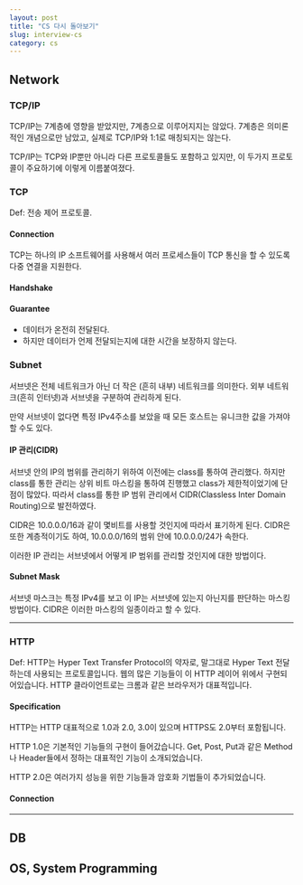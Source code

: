 ```yaml
---
layout: post
title: "CS 다시 돌아보기"
slug: interview-cs
category: cs
---
```


## Network

### TCP/IP

TCP/IP는 7계층에 영향을 받았지만, 7계층으로 이루어지지는 않았다. 7계층은 의미론적인 개념으로만 남았고, 실제로 TCP/IP와 1:1로 매칭되지는 않는다.

TCP/IP는 TCP와 IP뿐만 아니라 다른 프로토콜들도 포함하고 있지만, 이 두가지 프로토콜이 주요하기에 이렇게 이름붙여졌다.

### TCP

Def: 전송 제어 프로토콜.

#### Connection

TCP는 하나의 IP 소프트웨어를 사용해서 여러 프로세스들이 TCP 통신을 할 수 있도록 다중 연결을 지원한다.



#### Handshake


#### Guarantee

- 데이터가 온전히 전달된다.
- 하지만 데이터가 언제 전달되는지에 대한 시간을 보장하지 않는다.


### Subnet

서브넷은 전체 네트워크가 아닌 더 작은 (흔히 내부) 네트워크를 의미한다. 외부 네트워크(흔히 인터넷)과 서브넷을 구분하여 관리하게 된다.

만약 서브넷이 없다면 특정 IPv4주소를 보았을 때 모든 호스트는 유니크한 값을 가져야 할 수도 있다.

#### IP 관리(CIDR)

서브넷 안의 IP의 범위를 관리하기 위하여 이전에는 class를 통하여 관리했다. 하지만 class를 통한 관리는 상위 비트 마스킹을 통하여 진행했고 class가 제한적이었기에 단점이 많았다. 따라서 class를 통한 IP 범위 관리에서 CIDR(Classless Inter Domain Routing)으로 발전하였다.

CIDR은 10.0.0.0/16과 같이 몇비트를 사용할 것인지에 따라서 표기하게 된다. CIDR은 또한 계층적이기도 하여, 10.0.0.0/16의 범위 안에 10.0.0.0/24가 속한다.

이러한 IP 관리는 서브넷에서 어떻게 IP 범위를 관리할 것인지에 대한 방법이다.

#### Subnet Mask

서브넷 마스크는 특정 IPv4를 보고 이 IP는 서브넷에 있는지 아닌지를 판단하는 마스킹 방법이다. CIDR은 이러한 마스킹의 일종이라고 할 수 있다.

----

### HTTP

Def: HTTP는 Hyper Text Transfer Protocol의 약자로, 말그대로 Hyper Text 전달하는데 사용되는 프로토콜입니다. 웹의 많은 기능들이 이 HTTP 레이어 위에서 구현되어있습니다. HTTP 클라이언트로는 크롬과 같은 브라우저가 대표적입니다.

#### Specification

HTTP는 HTTP 대표적으로 1.0과 2.0, 3.0이 있으며 HTTPS도 2.0부터 포함됩니다.

HTTP 1.0은 기본적인 기능들의 구현이 들어갔습니다. Get, Post, Put과 같은 Method나 Header들에서 정하는 대표적인 기능이 소개되었습니다.

HTTP 2.0은 여러가지 성능을 위한 기능들과 암호화 기법들이 추가되었습니다.

#### Connection

----

## DB

## OS, System Programming

##
